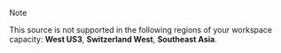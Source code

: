 
> [!NOTE]
> This source is not supported in the following regions of your workspace capacity: **West US3**, **Switzerland West**, **Southeast Asia**.
